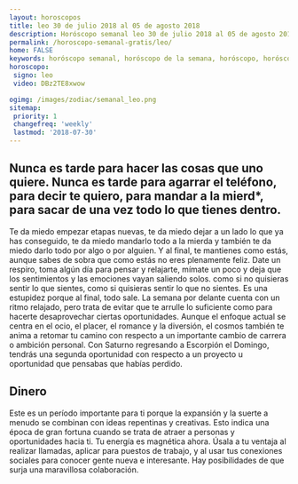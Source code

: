 ```yaml
---
layout: horoscopos
title: leo 30 de julio 2018 al 05 de agosto 2018 
description: Horóscopo semanal leo 30 de julio 2018 al 05 de agosto 2018. Nunca es tarde para hacer las cosas que uno quiere. Nunca es tarde para agarrar el teléfono, para decir te quiero, para mandar a la mierd*, para sacar de una vez todo lo que tienes dentro.
permalink: /horoscopo-semanal-gratis/leo/
home: FALSE
keywords: horóscopo semanal, horóscopo de la semana, horóscopo, horóscopo gratis,horóscopos, horóscopo esperanza gracia, horoscopos leo la semana, horóscopos gratis, Tarot, Astrologia, Zodíaco, leo, horoscopo gratis, semanal
horoscopo:
 signo: leo
 video: DBz2TE8xwow

ogimg: /images/zodiac/semanal_leo.png
sitemap:
 priority: 1
 changefreq: 'weekly'
 lastmod: '2018-07-30'
---
```




## Nunca es tarde para hacer las cosas que uno quiere. Nunca es tarde para agarrar el teléfono, para decir te quiero, para mandar a la mierd*, para sacar de una vez todo lo que tienes dentro.

Te da miedo empezar etapas nuevas, te da miedo dejar a un lado lo que ya has conseguido, te da miedo mandarlo todo a la mierda y también te da miedo darlo todo por algo o por alguien. Y al final, te mantienes como estás, aunque sabes de sobra que como estás no eres plenamente feliz. 
Date un respiro, toma algún día para pensar y relajarte, mímate un poco y deja que los sentimientos y las emociones vayan saliendo solos. 
como si no quisieras sentir lo que sientes, como si quisieras sentir lo que no sientes. Es una estupidez porque al final, todo sale.
La semana por delante cuenta con un ritmo relajado, pero trata de evitar que te arrulle lo suficiente como para hacerte desaprovechar ciertas oportunidades. Aunque el enfoque actual se centra en el ocio, el placer, el romance y la diversión, el cosmos también te anima a retomar tu camino con respecto a un importante cambio de carrera o ambición personal. Con Saturno regresando a Escorpión el Domingo, tendrás una segunda oportunidad con respecto a un proyecto u oportunidad que pensabas que habías perdido.

## Dinero

Este es un período importante para ti porque la expansión y la suerte a menudo se combinan con ideas repentinas y creativas. Esto indica una época de gran fortuna cuando se trata de atraer a personas y oportunidades hacia ti. Tu energía es magnética ahora. Úsala a tu ventaja al realizar llamadas, aplicar para puestos de trabajo, y al usar tus conexiones sociales para conocer gente nueva e interesante. Hay posibilidades de que surja una maravillosa colaboración.